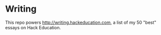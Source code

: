 Writing
=======

This repo powers http://writing.hackeducation.com, a list of my 50 "best" essays on Hack Education.
